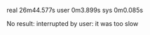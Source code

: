 real    26m44.577s
user    0m3.899s
sys     0m0.085s

No result: interrupted by user: it was too slow

